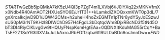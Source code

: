 $START$wGzBb5jpQMkA7kK5zU4Ql3pPZgT4m1LXVbj6/iJ0iYXq22xMKNVfmXx0Ndb4R40AmAOT2HXUeSYO6E/Jr1T31++kLamkdiZXOQxxmKWT0p3dL/7gnXrcaIkcjwD9D1/JQW42CMs+h2uheH4hoZxEGMTn1pTNr8ydYSyJoESzwJsUS0pM3rNT9KHzl8DIWChD957H4FgdL3bDqtqoWm8DjxRBcND3f5tNd5ObT3DI4RiyCiKLvgGw9tHQUyFNspKsmHgtEAa+0QDNXItKduMAG55rCqY+BaTsEF2Z1SoYR3l3XVJxJuLkAxroJRbFDffzqba6flRUL0aBDn9orJmnDw==$END$